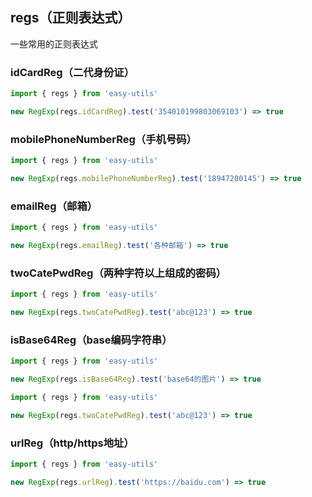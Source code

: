 ## regs（正则表达式）

一些常用的正则表达式

### idCardReg（二代身份证）

```javascript
import { regs } from 'easy-utils'

new RegExp(regs.idCardReg).test('354010199803069103') => true
```

### mobilePhoneNumberReg（手机号码）

```javascript
import { regs } from 'easy-utils'

new RegExp(regs.mobilePhoneNumberReg).test('18947200145') => true
```

### emailReg（邮箱）

```javascript
import { regs } from 'easy-utils'

new RegExp(regs.emailReg).test('各种邮箱') => true
```

### twoCatePwdReg（两种字符以上组成的密码）

```javascript
import { regs } from 'easy-utils'

new RegExp(regs.twoCatePwdReg).test('abc@123') => true
```

### isBase64Reg（base编码字符串）

```javascript
import { regs } from 'easy-utils'

new RegExp(regs.isBase64Reg).test('base64的图片') => true
```

```javascript
import { regs } from 'easy-utils'

new RegExp(regs.twoCatePwdReg).test('abc@123') => true
```

### urlReg（http/https地址）

```javascript
import { regs } from 'easy-utils'

new RegExp(regs.urlReg).test('https://baidu.com') => true
```